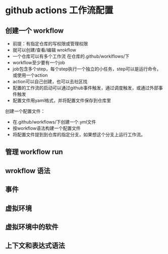 # github actions 工作流配置

## 创建一个 workflow

- 前提：有指定仓库的写权限或管理权限
- 就可以创建/查看/编辑 wrokflow
- 一个仓库可以有多个工作流 在仓库的.github/worklflows/下
- workflow至少要有一个job
- job包含多个step，每个step执行一个独立的小任务，step可以是运行命令，或使用一个action
- action可以自己创建，也可以去社区找
- 配置的工作流的启动可以通过github事件触发，通过调度触发，或通过外部事件触发
- 配置文件用yaml格式，并将配置文件保存到仓库里

创建一个配置文件：
- 在.github/workflows/下创建一个.yml文件
- 按workflow语法构建一个配置文件
- 将配置文件提到到仓库的指定分支，如果想这个分支上运行工作流。


## 管理 workflow run

## wrokflow 语法

## 事件

## 虚拟环境

## 虚拟环境中的软件

## 上下文和表达式语法
